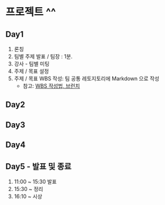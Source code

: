 # 프로젝트 ^^

## Day1

1. 론칭
2. 팀별 주제 발표 / 팀장 : 1분.
3. 강사 - 팀별 미팅
4. 주제 / 목표 설정
5. 주제 / 목표 WBS 작성: 팀 공통 레토지토리에 Markdown 으로 작성
    - 참고: [WBS 작성법, 브런치](https://brunch.co.kr/@yellow-green/14)

## Day2

## Day3

## Day4

## Day5 - 발표 및 종료

1. 11:00 ~ 15:30 발표
2. 15:30 ~ 정리
3. 16:10 ~ 시상
